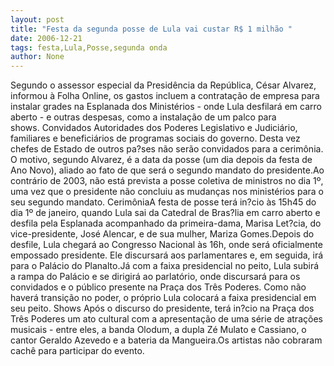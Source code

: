 ```yaml
---
layout: post
title: "Festa da segunda posse de Lula vai custar R$ 1 milhão "
date: 2006-12-21
tags: festa,Lula,Posse,segunda onda
author: None
---
```

Segundo o assessor especial da Presidência da República, César Alvarez, informou à Folha Online, os gastos incluem a contratação de empresa para instalar grades na Esplanada dos Ministérios - onde Lula desfilará em carro aberto - e outras despesas, como a instalação de um palco para shows.&nbsp;Convidados
Autoridades dos Poderes Legislativo e Judiciário, familiares e beneficiários de programas sociais do governo. 
Desta vez chefes de Estado de outros pa?ses não serão convidados para a cerimônia. O motivo, segundo Alvarez, é a data da posse (um dia depois da festa de Ano Novo), aliado ao fato de que será o segundo mandato do presidente.Ao contrário de 2003, não está prevista a posse coletiva de ministros no dia 1º, uma vez que o presidente não concluiu as mudanças nos ministérios para o seu segundo mandato. 
CerimôniaA festa de posse terá in?cio às 15h45 do dia 1º de janeiro, quando Lula sai da Catedral de Bras?lia em carro aberto e desfila pela Esplanada acompanhado da primeira-dama, Marisa Let?cia, do vice-presidente, José Alencar, e de sua mulher, Mariza Gomes.Depois do desfile, Lula chegará ao Congresso Nacional às 16h, onde será oficialmente empossado presidente. Ele discursará aos parlamentares e, em seguida, irá para o Palácio do Planalto.Já com a faixa presidencial no peito, Lula subirá a rampa do Palácio e se dirigirá ao parlatório, onde discursará para os convidados e o público presente na Praça dos Três Poderes. Como não haverá transição no poder, o próprio Lula colocará a faixa presidencial em seu peito. 
Shows
Após o discurso do presidente, terá in?cio na Praça dos Três Poderes um ato cultural com a apresentação de uma série de atrações musicais - entre eles, a banda Olodum, a dupla Zé Mulato e Cassiano, o cantor Geraldo Azevedo e a bateria da Mangueira.Os artistas não cobraram cachê para participar do evento. 